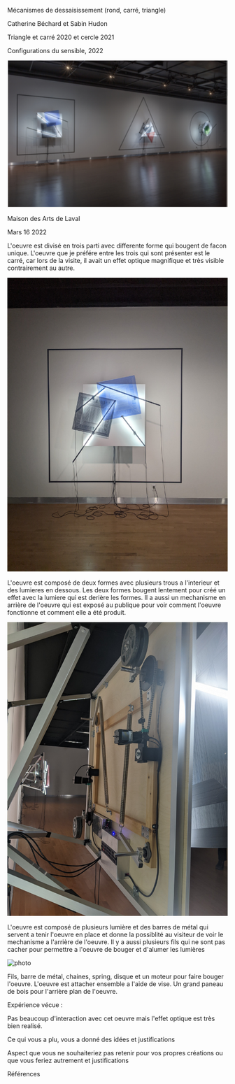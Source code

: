 Mécanismes de dessaisissement (rond, carré, triangle)

Catherine Béchard et Sabin Hudon

Triangle et carré 2020 et cercle 2021

Configurations du sensible, 2022

![photo](media/configurations_sensible.png)

Maison des Arts de Laval

Mars 16 2022

L'oeuvre est divisé en trois parti avec differente forme qui bougent de facon unique. L'oeuvre que je préfére entre les trois qui sont présenter est le carré, car lors de la visite, il avait un effet optique magnifique et très visible contrairement au autre. 

![photo](media/avant_carre.jpg)

L'oeuvre est composé de deux formes avec plusieurs trous a l'interieur et des lumieres en dessous. Les deux formes bougent lentement pour créé un effet avec la lumiere qui est derière les formes. Il a aussi un mechanisme en arrière de l'oeuvre qui est exposé au publique pour voir comment l'oeuvre fonctionne et comment elle a été produit.

![photo](media/arriere_carre.jpg)

L'oeuvre est composé de plusieurs lumière et des barres de métal qui servent a tenir l'oeuvre en place et donne la possiblité au visiteur de voir le mechanisme a l'arrière de l'oeuvre. Il y a aussi plusieurs fils qui ne sont pas cacher pour permettre a l'oeuvre de bouger et d'alumer les lumières

![photo](media/cote_carre.jpg)

Fils, barre de métal, chaines, spring, disque et un moteur pour faire bouger l'oeuvre. L'oeuvre est attacher ensemble a l'aide de vise. Un grand paneau de bois pour l'arrière plan de l'oeuvre.

Expérience vécue :

Pas beaucoup d'interaction avec cet oeuvre mais l'effet optique est très bien realisé.

Ce qui vous a plu, vous a donné des idées et justifications

Aspect que vous ne souhaiteriez pas retenir pour vos propres créations ou que vous feriez autrement et justifications

Références
